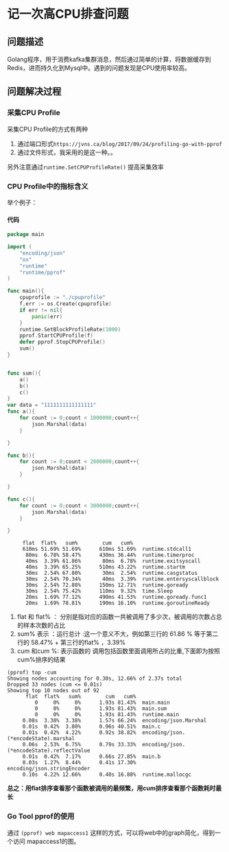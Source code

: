 # 记一次高CPU排查问题

## 问题描述

Golang程序，用于消费kafka集群消息，然后通过简单的计算，将数据缓存到Redis，进而持久化到Mysql中。遇到的问题发现是CPU使用率较高。

## 问题解决过程

### 采集CPU Profile

采集CPU Profile的方式有两种

1. 通过端口形式` https://jvns.ca/blog/2017/09/24/profiling-go-with-pprof `
2. 通过文件形式，我采用的是这一种。。

另外注意通过`runtime.SetCPUProfileRate()` 提高采集效率

### CPU Profile中的指标含义

举个例子：

#### 代码

```go
package main

import (
	"encoding/json"
	"os"
	"runtime"
	"runtime/pprof"
)

func main(){
	cpuprofile := "./cpuprofile"
	f,err := os.Create(cpuprofile)
	if err != nil{
		panic(err)
	}
	runtime.SetBlockProfileRate(1000)
	pprof.StartCPUProfile(f)
	defer pprof.StopCPUProfile()
	sum()
}


func sum(){
	a()
	b()
	c()
}
var data = "1111111111111111"
func a(){
	for count := 0;count < 1000000;count++{
		json.Marshal(data)
	}

}

func b(){
	for count := 0;count < 2000000;count++{
		json.Marshal(data)
	}

}

func c(){
	for count := 0;count < 3000000;count++{
		json.Marshal(data)
	}

}
```



```
     flat  flat%   sum%        cum   cum%
     610ms 51.69% 51.69%      610ms 51.69%  runtime.stdcall1
      80ms  6.78% 58.47%      430ms 36.44%  runtime.timerproc
      40ms  3.39% 61.86%       80ms  6.78%  runtime.exitsyscall
      40ms  3.39% 65.25%      510ms 43.22%  runtime.startm
      30ms  2.54% 67.80%       30ms  2.54%  runtime.casgstatus
      30ms  2.54% 70.34%       40ms  3.39%  runtime.entersyscallblock
      30ms  2.54% 72.88%      150ms 12.71%  runtime.goready
      30ms  2.54% 75.42%      110ms  9.32%  time.Sleep
      20ms  1.69% 77.12%      490ms 41.53%  runtime.goready.func1
      20ms  1.69% 78.81%      190ms 16.10%  runtime.goroutineReady
```

1. flat 和 flat% ： 分别是指对应的函数一共被调用了多少次，被调用的次数占总的样本次数的占比
2. sum% 表示 ：运行总计 :这一个意义不大，例如第三行的 61.86 % 等于第二行的 58.47% + 第三行的flat% ，3.39%
3. cum 和cum %: 表示函数的 调用包括函数里面调用所占的比重,下面即为按照 cum%排序的结果

```
(pprof) top -cum
Showing nodes accounting for 0.30s, 12.66% of 2.37s total
Dropped 33 nodes (cum <= 0.01s)
Showing top 10 nodes out of 92
      flat  flat%   sum%        cum   cum%
         0     0%     0%      1.93s 81.43%  main.main
         0     0%     0%      1.93s 81.43%  main.sum
         0     0%     0%      1.93s 81.43%  runtime.main
     0.08s  3.38%  3.38%      1.57s 66.24%  encoding/json.Marshal
     0.01s  0.42%  3.80%      0.96s 40.51%  main.c
     0.01s  0.42%  4.22%      0.92s 38.82%  encoding/json.(*encodeState).marshal
     0.06s  2.53%  6.75%      0.79s 33.33%  encoding/json.(*encodeState).reflectValue
     0.01s  0.42%  7.17%      0.66s 27.85%  main.b
     0.03s  1.27%  8.44%      0.41s 17.30%  encoding/json.stringEncoder
     0.10s  4.22% 12.66%      0.40s 16.88%  runtime.mallocgc
```



**总之：用flat排序查看那个函数被调用的最频繁，用cum排序查看那个函数耗时最长**

### Go Tool pprof的使用

通过 `(pprof) web mapaccess1` 这样的方式，可以将web中的graph简化，得到一个访问 mapaccess1的图。